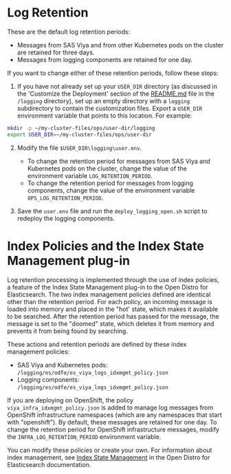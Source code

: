 # Log Retention

These are the default log retention periods:
  - Messages from SAS Viya and from other Kubernetes pods on the cluster are retained for three days.
  - Messages from logging components are retained for one day.

If you want to change either of these retention periods, follow these steps:

  1. If you have not already set up your `USER_DIR` directory (as discussed in the 'Customize the Deployment' section of the [README.md](README.md) file in the `/logging` directory), set up an empty directory with a `logging` subdirectory to contain the customization files. Export a `USER_DIR` environment variable that points to this location. For example:

  ```bash
  mkdir -p ~/my-cluster-files/ops/user-dir/logging
  export USER_DIR=~/my-cluster-files/ops/user-dir
  ```
  2. Modify the file `$USER_DIR\logging\user.env`.
     - To change the retention period for messages from SAS Viya and Kubernetes pods on the cluster, change the value of the environment variable `LOG_RETENTION_PERIOD`.
     - To change the retention period for messages from logging components, change the value of the environment variable `OPS_LOG_RETENTION_PERIOD`. 

  3. Save the `user.env` file and run the `deploy_logging_open.sh` script to redeploy the logging components.

  # Index Policies and the Index State Management plug-in

  Log retention processing is implemented through the use of index policies, a feature of the Index State Management plug-in to the Open Distro for Elasticsearch.  The two index management policies defined are identical other than the retention period.  For each policy, an incoming message is loaded into memory and placed in the "hot' state, which makes it available to be searched. After the retention period has passed for the message, the message is set to the "doomed" state, which deletes it from memory and prevents it from being found by searching.

  These actions and retention periods are defined by these index management policies:
  - SAS Viya and Kubernetes pods: `/logging/es/odfe/es_viya_logs_idxmgmt_policy.json`
  - Logging components: `/logging/es/odfe/es_viya_logs_idxmgmt_policy.json`

  If you are deploying on OpenShift, the policy `viya_infra_idxmgmt_policy.json` is 
  added to manage log messages from OpenShift infrastructure namespaces (which 
  are any namespaces that start with "openshift"). By default, these messages are 
  retained for one day. To change the retention period for OpenShift infrastructure 
  messages, modify the `INFRA_LOG_RETENTION_PERIOD` environment variable.

You can modify these policies or create your own. For information about index management, see [Index State Management](https://opendistro.github.io/for-elasticsearch-docs/docs/ism/) in the Open Distro for Elasticsearch documentation.

